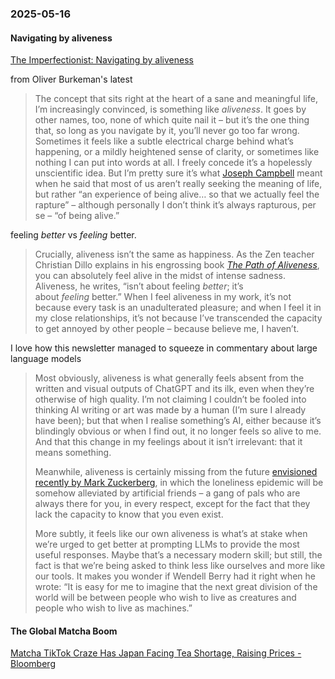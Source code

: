 ### 2025-05-16
#### Navigating by aliveness
[The Imperfectionist: Navigating by aliveness](https://ckarchive.com/b/zlughnhk8772ma7qrr9qehwzgng00f6) 

from Oliver Burkeman's latest

> The concept that sits right at the heart of a sane and meaningful life, I’m increasingly convinced, is something like _aliveness_. It goes by other names, too, none of which quite nail it – but it’s the one thing that, so long as you navigate by it, you’ll never go too far wrong. Sometimes it feels like a subtle electrical charge behind what’s happening, or a mildly heightened sense of clarity, or sometimes like nothing I can put into words at all. I freely concede it’s a hopelessly unscientific idea. But I’m pretty sure it’s what [Joseph Campbell](https://click.convertkit-mail2.com/92u2poglkotnh6lxxveh9hz5d6d33cw/8ghqhoho3lke30tk/aHR0cHM6Ly9leGNlbGxlbmNlcmVwb3J0ZXIuY29tLzIwMTUvMDcvMjEvam9zZXBoLWNhbXBiZWxsLXRoZS1tZWFuaW5nLWFuZC10aGUtZ29hbC1vZi1saWZlLw==) meant when he said that most of us aren’t really seeking the meaning of life, but rather “an experience of being alive… so that we actually feel the rapture” – although personally I don’t think it’s always rapturous, per se – “of being alive.”

feeling _better_ vs _feeling_ better.

> Crucially, aliveness isn’t the same as happiness. As the Zen teacher Christian Dillo explains in his engrossing book [_The Path of Aliveness_](https://www.shambhala.com/the-path-of-aliveness-9781611809978.html), you can absolutely feel alive in the midst of intense sadness. Aliveness, he writes, “isn’t about feeling _better_; it’s about _feeling_ better.” When I feel aliveness in my work, it’s not because every task is an unadulterated pleasure; and when I feel it in my close relationships, it’s not because I’ve transcended the capacity to get annoyed by other people – because believe me, I haven’t.

I love how this newsletter managed to squeeze in commentary about large language models

> Most obviously, aliveness is what generally feels absent from the written and visual outputs of ChatGPT and its ilk, even when they’re otherwise of high quality. I’m not claiming I couldn’t be fooled into thinking AI writing or art was made by a human (I’m sure I already have been); but that when I realise something’s AI, either because it’s blindingly obvious or when I find out, it no longer feels so alive to me. And that this change in my feelings about it isn’t irrelevant: that it means something.
> 
> Meanwhile, aliveness is certainly missing from the future [envisioned recently by Mark Zuckerberg](https://uk.pcmag.com/ai/157909/need-more-friends-mark-zuckerberg-says-ai-is-the-answer), in which the loneliness epidemic will be somehow alleviated by artificial friends – a gang of pals who are always there for you, in every respect, except for the fact that they lack the capacity to know that you even exist.
> 
> More subtly, it feels like our own aliveness is what’s at stake when we’re urged to get better at prompting LLMs to provide the most useful responses. Maybe that’s a necessary modern skill; but still, the fact is that we’re being asked to think less like ourselves and more like our tools. It makes you wonder if Wendell Berry had it right when he wrote: “It is easy for me to imagine that the next great division of the world will be between people who wish to live as creatures and people who wish to live as machines.”

#### The Global Matcha Boom
[Matcha TikTok Craze Has Japan Facing Tea Shortage, Raising Prices - Bloomberg](https://www.bloomberg.com/news/articles/2025-02-27/matcha-tiktok-craze-has-japan-facing-tea-shortage-raising-prices?sref=6rqLu4ZS)
